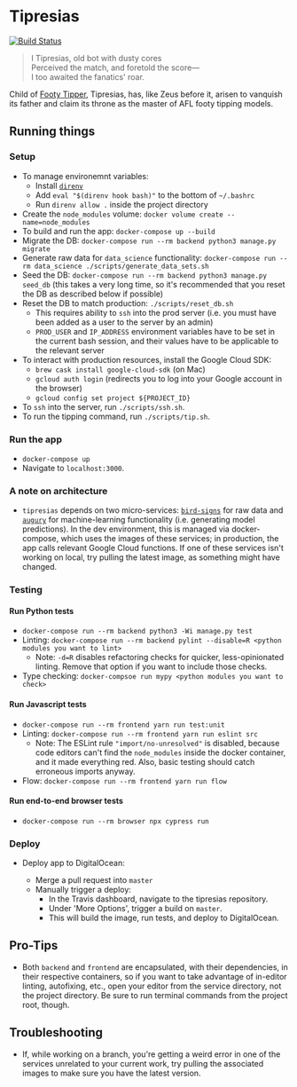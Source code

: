 # Tipresias

[![Build Status](https://travis-ci.com/tipresias/tipresias.svg?branch=master)](https://travis-ci.com/tipresias/tipresias)

> I Tipresias, old bot with dusty cores<br>
> Perceived the match, and foretold the score—<br>
> I too awaited the fanatics' roar.<br>

Child of [Footy Tipper](https://github.com/cfranklin11/footy-tipper), Tipresias, has, like Zeus before it, arisen to vanquish its father and claim its throne as the master of AFL footy tipping models.

## Running things

### Setup

- To manage environemnt variables:
  - Install [`direnv`](https://direnv.net/)
  - Add `eval "$(direnv hook bash)"` to the bottom of `~/.bashrc`
  - Run `direnv allow .` inside the project directory
- Create the `node_modules` volume: `docker volume create --name=node_modules`
- To build and run the app: `docker-compose up --build`
- Migrate the DB: `docker-compose run --rm backend python3 manage.py migrate`
- Generate raw data for `data_science` functionality: `docker-compose run --rm data_science ./scripts/generate_data_sets.sh`
- Seed the DB: `docker-compose run --rm backend python3 manage.py seed_db` (this takes a very long time, so it's recommended that you reset the DB as described below if possible)
- Reset the DB to match production: `./scripts/reset_db.sh`
  - This requires ability to `ssh` into the prod server (i.e. you must have been added as a user to the server by an admin)
  - `PROD_USER` and `IP_ADDRESS` environment variables have to be set in the current bash session, and their values have to be applicable to the relevant server
- To interact with production resources, install the Google Cloud SDK:
  - `brew cask install google-cloud-sdk` (on Mac)
  - `gcloud auth login` (redirects you to log into your Google account in the browser)
  - `gcloud config set project ${PROJECT_ID}`
- To `ssh` into the server, run `./scripts/ssh.sh`.
- To run the tipping command, run `./scripts/tip.sh`.

### Run the app

- `docker-compose up`
- Navigate to `localhost:3000`.

### A note on architecture

- `tipresias` depends on two micro-services: [`bird-signs`](https://github.com/tipresias/bird-signs) for raw data and [`augury`](https://github.com/tipresias/augury) for machine-learning functionality (i.e. generating model predictions). In the dev environment, this is managed via docker-compose, which uses the images of these services; in production, the app calls relevant Google Cloud functions. If one of these services isn't working on local, try pulling the latest image, as something might have changed.

### Testing

#### Run Python tests

- `docker-compose run --rm backend python3 -Wi manage.py test`
- Linting: `docker-compose run --rm backend pylint --disable=R <python modules you want to lint>`
  - Note: `-d=R` disables refactoring checks for quicker, less-opinionated linting. Remove that option if you want to include those checks.
- Type checking: `docker-compsoe run mypy <python modules you want to check>`

#### Run Javascript tests

- `docker-compose run --rm frontend yarn run test:unit`
- Linting: `docker-compose run --rm frontend yarn run eslint src`
  - Note: The ESLint rule `"import/no-unresolved"` is disabled, because code editors can't find the `node_modules` inside the docker container, and it made everything red. Also, basic testing should catch erroneous imports anyway.
- Flow: `docker-compose run --rm frontend yarn run flow`

#### Run end-to-end browser tests

- `docker-compose run --rm browser npx cypress run`

### Deploy

- Deploy app to DigitalOcean:

  - Merge a pull request into `master`
  - Manually trigger a deploy:
    - In the Travis dashboard, navigate to the tipresias repository.
    - Under 'More Options', trigger a build on `master`.
    - This will build the image, run tests, and deploy to DigitalOcean.

## Pro-Tips

- Both `backend` and `frontend` are encapsulated, with their dependencies, in their respective containers, so if you want to take advantage of in-editor linting, autofixing, etc., open your editor from the service directory, not the project directory. Be sure to run terminal commands from the project root, though.

## Troubleshooting

- If, while working on a branch, you're getting a weird error in one of the services unrelated to your current work, try pulling the associated images to make sure you have the latest version.
